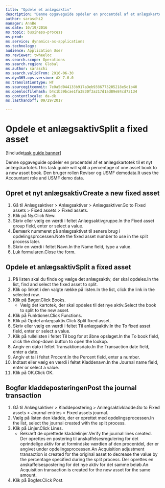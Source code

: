 ```yaml
--- 
title: "Opdele et anlægsaktiv"
description: "Denne opgaveguide opdeler en procentdel af et anlægskartotek til et nyt anlægskartotek."
author: saraschi2
manager: AnnBe
ms.date: 10/19/2016
ms.topic: business-process
ms.prod: 
ms.service: dynamics-ax-applications
ms.technology: 
audience: Application User
ms.reviewer: twheeloc
ms.search.scope: Operations
ms.search.region: Global
ms.author: saraschi
ms.search.validFrom: 2016-06-30
ms.dyn365.ops.version: AX 7.0.0
ms.translationtype: HT
ms.sourcegitcommit: 7e0a5d044133b917a3eb9386773205218e5c1b40
ms.openlocfilehash: b4c1b39bcae1fa3830f3a217d1ad89e84cd72134
ms.contentlocale: da-dk
ms.lasthandoff: 09/29/2017

---
```

# <a name="split-a-fixed-asset"></a><span data-ttu-id="1dd11-103">Opdele et anlægsaktiv</span><span class="sxs-lookup"><span data-stu-id="1dd11-103">Split a fixed asset</span></span>

[!include[task guide banner](../../includes/task-guide-banner.md)]

<span data-ttu-id="1dd11-104">Denne opgaveguide opdeler en procentdel af et anlægskartotek til et nyt anlægskartotek.</span><span class="sxs-lookup"><span data-stu-id="1dd11-104">This task guide will split a percentage of one asset book to a new asset book.</span></span>  <span data-ttu-id="1dd11-105">Den bruger rollen Revisor og USMF demodata.</span><span class="sxs-lookup"><span data-stu-id="1dd11-105">It uses the Accountant role and USMF demo data.</span></span>


## <a name="create-a-new-fixed-asset"></a><span data-ttu-id="1dd11-106">Opret et nyt anlægsaktiv</span><span class="sxs-lookup"><span data-stu-id="1dd11-106">Create a new fixed asset</span></span>
1. <span data-ttu-id="1dd11-107">Gå til Anlægsaktiver > Anlægsaktiver > Anlægsaktiver.</span><span class="sxs-lookup"><span data-stu-id="1dd11-107">Go to Fixed assets > Fixed assets > Fixed assets.</span></span>
2. <span data-ttu-id="1dd11-108">Klik på Ny.</span><span class="sxs-lookup"><span data-stu-id="1dd11-108">Click New.</span></span>
3. <span data-ttu-id="1dd11-109">Skriv eller vælg en værdi i feltet Anlægsaktivgruppe.</span><span class="sxs-lookup"><span data-stu-id="1dd11-109">In the Fixed asset group field, enter or select a value.</span></span>
4. <span data-ttu-id="1dd11-110">Bemærk nummeret på anlægsaktivet til senere brug i opdelingsprocessen.</span><span class="sxs-lookup"><span data-stu-id="1dd11-110">Note the fixed asset number to use in the split process later.</span></span>
5. <span data-ttu-id="1dd11-111">Skriv en værdi i feltet Navn.</span><span class="sxs-lookup"><span data-stu-id="1dd11-111">In the Name field, type a value.</span></span>
6. <span data-ttu-id="1dd11-112">Luk formularen.</span><span class="sxs-lookup"><span data-stu-id="1dd11-112">Close the form.</span></span>

## <a name="split-a-fixed-asset"></a><span data-ttu-id="1dd11-113">Opdele et anlægsaktiv</span><span class="sxs-lookup"><span data-stu-id="1dd11-113">Split a fixed asset</span></span>
1. <span data-ttu-id="1dd11-114">På listen skal du finde og vælge det anlægsaktiv, der skal opdeles.</span><span class="sxs-lookup"><span data-stu-id="1dd11-114">In the list, find and select the fixed asset to split.</span></span>
2. <span data-ttu-id="1dd11-115">Klik op linket i den valgte række på listen.</span><span class="sxs-lookup"><span data-stu-id="1dd11-115">In the list, click the link in the selected row.</span></span>
3. <span data-ttu-id="1dd11-116">Klik på Bøger.</span><span class="sxs-lookup"><span data-stu-id="1dd11-116">Click Books.</span></span>
    * <span data-ttu-id="1dd11-117">Vælg det kartotek, der skal opdeles til det nye aktiv.</span><span class="sxs-lookup"><span data-stu-id="1dd11-117">Select the book to split to the new asset.</span></span>  
4. <span data-ttu-id="1dd11-118">Klik på Funktioner.</span><span class="sxs-lookup"><span data-stu-id="1dd11-118">Click Functions.</span></span>
5. <span data-ttu-id="1dd11-119">Klik på Opdel anlægsaktiv.</span><span class="sxs-lookup"><span data-stu-id="1dd11-119">Click Split fixed asset.</span></span>
6. <span data-ttu-id="1dd11-120">Skriv eller vælg en værdi i feltet Til anlægsaktiv.</span><span class="sxs-lookup"><span data-stu-id="1dd11-120">In the To fixed asset field, enter or select a value.</span></span>
7. <span data-ttu-id="1dd11-121">Klik på rullelisten i feltet Til bog for at åbne opslaget.</span><span class="sxs-lookup"><span data-stu-id="1dd11-121">In the To book field, click the drop-down button to open the lookup.</span></span>
8. <span data-ttu-id="1dd11-122">Angiv en dato i feltet Transaktionsdato.</span><span class="sxs-lookup"><span data-stu-id="1dd11-122">In the Transaction date field, enter a date.</span></span>
9. <span data-ttu-id="1dd11-123">Angiv et tal i feltet Procent.</span><span class="sxs-lookup"><span data-stu-id="1dd11-123">In the Percent field, enter a number.</span></span>
10. <span data-ttu-id="1dd11-124">Indtast eller vælg en værdi i feltet Kladdenavn.</span><span class="sxs-lookup"><span data-stu-id="1dd11-124">In the Journal name field, enter or select a value.</span></span>
11. <span data-ttu-id="1dd11-125">Klik på OK.</span><span class="sxs-lookup"><span data-stu-id="1dd11-125">Click OK.</span></span>

## <a name="post-the-journal-transaction"></a><span data-ttu-id="1dd11-126">Bogfør kladdeposteringen</span><span class="sxs-lookup"><span data-stu-id="1dd11-126">Post the journal transaction</span></span>
1. <span data-ttu-id="1dd11-127">Gå til Anlægsaktiver > Kladdepostering > Anlægsaktivkladde.</span><span class="sxs-lookup"><span data-stu-id="1dd11-127">Go to Fixed assets > Journal entries > Fixed assets journal.</span></span>
2. <span data-ttu-id="1dd11-128">Vælg på listen den kladde, der er oprettet med opdelingsprocessen.</span><span class="sxs-lookup"><span data-stu-id="1dd11-128">In the list, select the journal created with the split process.</span></span>
3. <span data-ttu-id="1dd11-129">Klik på Linjer.</span><span class="sxs-lookup"><span data-stu-id="1dd11-129">Click Lines.</span></span>
    * <span data-ttu-id="1dd11-130">Bekræft de oprettede kladdelinjer.</span><span class="sxs-lookup"><span data-stu-id="1dd11-130">Verify the journal lines created.</span></span>  <span data-ttu-id="1dd11-131">Der oprettes en postering til anskaffelsesregulering for det oprindelige aktiv for at formindske værdien af den procentdel, der er angivet under opdelingsprocessen.</span><span class="sxs-lookup"><span data-stu-id="1dd11-131">An Acquisition adjustment transaction is created for the original asset to decrease the value by the percentage specified during the split process.</span></span>  <span data-ttu-id="1dd11-132">Der oprettes en anskaffelsespostering for det nye aktiv for det samme beløb.</span><span class="sxs-lookup"><span data-stu-id="1dd11-132">An Acquisition transaction is created for the new asset for the same amount.</span></span>  
4. <span data-ttu-id="1dd11-133">Klik på Bogfør.</span><span class="sxs-lookup"><span data-stu-id="1dd11-133">Click Post.</span></span>


